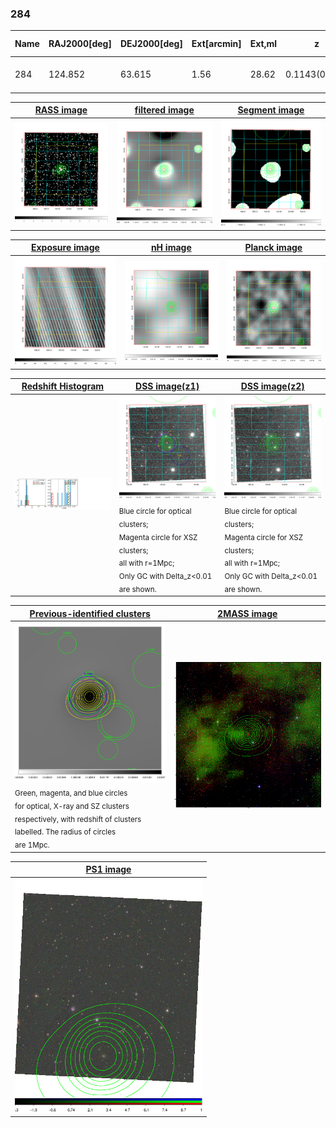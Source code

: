 <div STYLE="page-break-after: always;"></div>

### 284

|Name|RAJ2000[deg]|DEJ2000[deg] |Ext[arcmin]| Ext,ml | z | z_src| C|GC(XSZ,Delta_z<0.01)| GC(OPT,Delta_z<0.01)|GC| R_sig[arcmin] | R500[arcmin] | R500[Mpc]| CRsig[c/s] | CR500[c/s] |L500[1E44 erg/s]|F500[1E-12 erg/s/cm^2]| M500[1E14 Msun]|Tx[keV]|Cnt_sig|Beta|Rc[arcmin]|Comment|Alias|
|---|---|---|---|---|---|------|---|--------|---------|----------|---|---|---|---|---|---|---|---|---|---|---|---|---|---|
|284| 124.852| 63.615| 1.56| 28.62| 0.1143(0.007)| z1, z_xsz| B| MCXC, Tar| N| MCXC, N, Tar, W| 9.775| 7.273| 0.905| 0.167(0.031)| 0.160(0.030)| 1.003(0.101)| 2.972(0.299)| 2.35(0.12)| 3.76(0.12)| 72.1| 0.737(-0.124+0.158)| 2.604(-0.868+0.882)| -| k125|

|[RASS image](../image/284/284_img.pdf)|[filtered image](../image/284/284_fil.pdf)|[Segment image](../image/284/284_seg.pdf)|
|-------------------|--------------------|-------------------|
| <img src="../image/284/284_img.png" width="300">  | <img src="../image/284/284_fil.png" width="300">   | <img src="../image/284/284_seg.png" width="300">  |

|[Exposure image](../image/284/284_mex.pdf)| [nH image](../image/284/284_nh.pdf)| [Planck image](../image/284/284_p.pdf)|
|-------------------|--------------------|-------------------|
|<img src="../image/284/284_mex.png" width="300">   | <img src="../image/284/284_nh.png" width="300">    | <img src="../image/284/284_p.png" width="300"> |

|[Redshift Histogram](../image/284/284_zg.pdf) | [DSS image(z1)](../image/284/284_dss_z1.pdf)      |  [DSS image(z2)](../image/284/284_dss_z2.pdf)    |
|-------------------|--------------------|-------------------|
|<img src="../image/284/284_zg.png" width="300"> |<img src="../image/284/284_dss_z1.png" width="300"> <sub><br>Blue circle for optical clusters; <br>Magenta circle for XSZ clusters; <br>all with r=1Mpc; <br>Only GC with Delta_z<0.01 are shown. </sub>| <img src="../image/284/284_dss_z2.png" width="300"><sub><br>Blue circle for optical clusters; <br>Magenta circle for XSZ clusters; <br>all with r=1Mpc; <br>Only GC with Delta_z<0.01 are shown. </sub> |

|[Previous-identified clusters](../image/284/284_gc.pdf) | [2MASS image](../image/284/284_2mass.pdf)      |
|-------------------|-------------------|
|<img src=../image/284/284_gc.png width="300"> <br><sub>Green, magenta, and blue circles <br>for optical, X-ray and SZ clusters <br>respectively, with redshift of clusters <br>labelled. The radius of circles <br>are 1Mpc.</sub>|<img src="../image/284/284_2mass.png" width="300">  |

|[PS1 image](../image/284/284_ps1.pdf)            |
|-------------------|
| <img src="../image/284/284_ps1.png" width="300">  |
